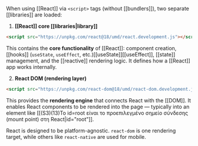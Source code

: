 
When using [[React]] via `<script>` tags (without [[bundlers]]), two separate [[libraries]] are loaded:

1. **[[React]] core [[libraries|library]]**
    

```html
<script src="https://unpkg.com/react@18/umd/react.development.js"></script>
```

This contains the **core functionality** of [[React]]: component creation, [[hooks]] (`useState`, `useEffect`, etc.)[[useState]][[useEffect]], [[state]] management, and the [[reactive]] rendering logic. It defines how a [[React]] app works internally.

2. **React DOM (rendering layer)**
    

```html
<script src="https://unpkg.com/react-dom@18/umd/react-dom.development.js"></script>
```

This provides the **rendering engine** that connects React with the [[DOM]]. It enables React components to be rendered into the page — typically into an element like [[(S3)(13)Το id=root είναι το προεπιλεγμένο σημείο σύνδεσης (mount point) στη React|id="root"]].

React is designed to be platform-agnostic. `react-dom` is one rendering target, while others like `react-native` are used for mobile.
